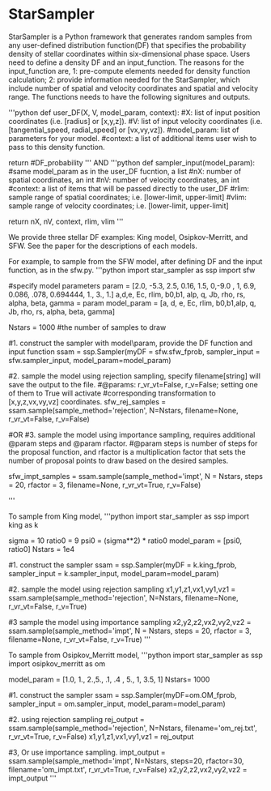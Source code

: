 # StarSampler

StarSampler is a Python framework that generates random samples from any user-defined distribution function(DF) that specifies the probability density of stellar coordinates within six-dimensional phase space.
Users need to define a density DF and an input\_function. The reasons for the input\_function are, 1: pre-compute elements needed for density function calculation; 2: provide information needed for the StarSampler, which include number of spatial and velocity coordinates and spatial and velocity range. The functions needs to have the following signitures and outputs.

'''python
def user\_DF(X, V, model\_param, context):
  #X: list of input position coordinates (i.e. [radius] or [x,y,z]).
  #V: list of input velocity coordinates (i.e. [tangential_speed, radial_speed] or [vx,vy,vz]).
  #model\_param: list of parameters for your model.
  #context: a list of additional items user wish to pass to this density function.

return #DF\_probability
'''
AND 
'''python
def sampler\_input(model\_param):
  #same model\_param as in the user\_DF fucntion, a list
  #nX: number of spatial coordinates, an int
  #nV: number of velocity coordinates, an int
  #context: a list of items that will be passed directly to the user\_DF 
  #rlim: sample range of spatial coordinates;  i.e. [lower-limit, upper-limit]
  #vlim: sample range of velocity coordinates; i.e. [lower-limit, upper-limit]
  
return nX, nV, context, rlim, vlim
'''

We provide three stellar DF examples: King model, Osipkov-Merritt, and SFW. See the paper for the descriptions of each models.

For example, to sample from the SFW model, after defining DF and the input function, as in the sfw.py.
'''python
import star_sampler as ssp
import sfw

#specify model parameters
param = [2.0, -5.3, 2.5, 0.16, 1.5, 0,-9.0 , 1, 6.9, 0.086, .078, 0.694444, 1., 3., 1.]
a,d,e, Ec, rlim, b0,b1, alp, q, Jb, rho, rs, alpha, beta, gamma = param
model\_param = [a, d,  e, Ec, rlim, b0,b1,alp, q, Jb, rho, rs, alpha, beta, gamma]

Nstars = 1000 #the number of samples to draw

#1. construct the sampler with model\param, provide the DF function and input function
ssam = ssp.Sampler(myDF = sfw.sfw_fprob, sampler_input = sfw.sampler\_input, model\_param=model\_param)

#2. sample the model using rejection sampling, specify filename[string] will save the output to the file.
#@params: r_vr_vt=False, r_v=False; setting one of them to True will activate
#corresponding transformation to [x,y,z,vx,vy,vz] coordinates.
sfw\_rej\_samples = ssam.sample(sample\_method='rejection', N=Nstars, filename=None, r_vr_vt=False, r_v=False)

#OR
#3. sample the model using importance sampling, requires additional @param steps and @param rfactor.
#@param steps is number of steps for the proposal function, and rfactor is a multiplication factor that sets the number of proposal points to draw based on the desired samples.

sfw\_impt\_samples = ssam.sample(sample\_method='impt', N = Nstars, steps = 20, rfactor = 3,
                filename=None, r_vr_vt=True, r_v=False)
                
'''

To sample from King model,
'''python
import star_sampler as ssp
import king as k

sigma = 10
ratio0 = 9
psi0 = (sigma**2) * ratio0
model_param = [psi0, ratio0]
Nstars = 1e4

#1. construct the sampler
ssam = ssp.Sampler(myDF = k.king_fprob, sampler_input = k.sampler_input,
                        model_param=model_param)

#2. sample the model using rejection sampling
x1,y1,z1,vx1,vy1,vz1 = ssam.sample(sample_method='rejection', N=Nstars, filename=None,
                r_vr_vt=False, r_v=True)

#3  sample the model using importance sampling
x2,y2,z2,vx2,vy2,vz2 = ssam.sample(sample_method='impt', N = Nstars, steps = 20, rfactor = 3,
                filename=None, r_vr_vt=False, r_v=True)
'''

To sample from Osipkov_Merritt model,
'''python
import star_sampler as ssp
import osipkov_merritt as om

model_param = [1.0, 1., 2.,5., .1, .4 , 5., 1, 3.5, 1]
Nstars= 1000

#1. construct the sampler
ssam = ssp.Sampler(myDF=om.OM_fprob, sampler_input = om.sampler_input,
                        model_param=model_param)

#2. using rejection sampling
rej_output = ssam.sample(sample_method='rejection', N=Nstars, filename='om_rej.txt', r_vr_vt=True, r_v=False)
x1,y1,z1,vx1,vy1,vz1 = rej_output

#3, Or use importance sampling.
impt_output = ssam.sample(sample_method='impt', N=Nstars, steps=20, rfactor=30, filename='om_impt.txt', r_vr_vt=True, r_v=False)
x2,y2,z2,vx2,vy2,vz2 = impt_output
'''






